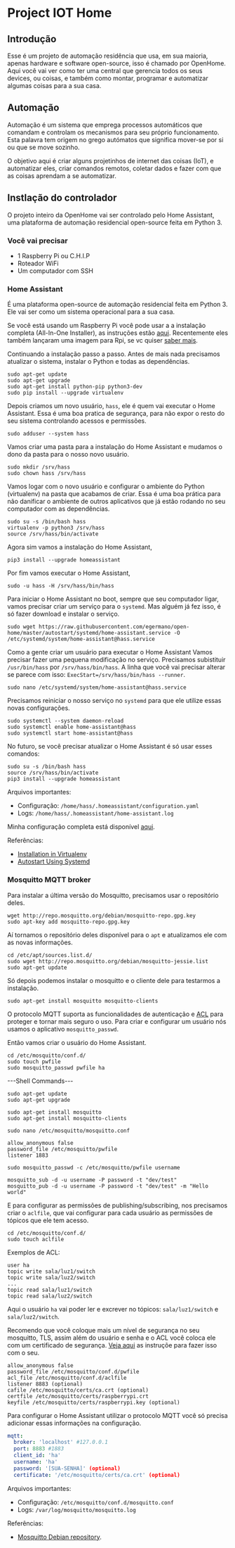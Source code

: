 # Project IOT Home

## Introdução

Esse é um projeto de automação residência que usa, em sua maioria, apenas hardware e software open-source, isso é chamado por OpenHome. Aqui você vai ver como ter uma central que gerencia todos os seus devices, ou coisas, e também como montar, programar e automatizar algumas coisas para a sua casa.

## Automação

Automação é um sistema que emprega processos automáticos que comandam e controlam os mecanismos para seu próprio funcionamento. Esta palavra tem origem no grego autómatos que significa mover-se por si ou que se move sozinho.

O objetivo aqui é criar alguns projetinhos de internet das coisas (IoT), e automatizar eles, criar comandos remotos, coletar dados e fazer com que as coisas aprendam a se automatizar.

## Instlação do controlador

O projeto inteiro da OpenHome vai ser controlado pelo Home Assistant, uma plataforma de automação residencial open-source feita em Python 3.

### Você vai precisar

* 1 Raspberry Pi ou C.H.I.P
* Roteador WiFi
* Um computador com SSH

### Home Assistant

É uma plataforma open-source de automação residencial feita em Python 3. Ele vai ser como um sistema operacional para a sua casa.

Se você está usando um Raspberry Pi você pode usar a a instalação completa (All-In-One Installer), as instruções estão [aqui](https://home-assistant.io/getting-started/installation-raspberry-pi-all-in-one/). Recentemente eles também lançaram uma imagem para Rpi, se vc quiser [saber mais](https://home-assistant.io/blog/2016/10/01/we-have-raspberry-image-now/).

Continuando a instalação passo a passo. Antes de mais nada precisamos atualizar o sistema, instalar o Python e todas as dependências.

```
sudo apt-get update
sudo apt-get upgrade
sudo apt-get install python-pip python3-dev
sudo pip install --upgrade virtualenv
```

Depois criamos um novo usuário, `hass`, ele é quem vai executar o Home Assistant. Essa é uma boa pratica de segurança, para não expor o resto do seu sistema controlando acessos e permissões.


```
sudo adduser --system hass
```

Vamos criar uma pasta para a instalação do Home Assistant e mudamos o dono da pasta para o nosso novo usuário.

```
sudo mkdir /srv/hass
sudo chown hass /srv/hass
```

Vamos logar com o novo usuário e configurar o ambiente do Python (virtualenv) na pasta que acabamos de criar. Essa é uma boa prática para não danificar o ambiente de outros aplicativos que já estão rodando no seu computador com as dependências.

```
sudo su -s /bin/bash hass
virtualenv -p python3 /srv/hass
source /srv/hass/bin/activate
```

Agora sim vamos a instalação do Home Assistant,

```
pip3 install --upgrade homeassistant
```

Por fim vamos executar o Home Assistant,

```
sudo -u hass -H /srv/hass/bin/hass
```

Para iniciar o Home Assistant no boot, sempre que seu computador ligar, vamos precisar criar um serviço para o `systemd`. Mas alguém já fez isso, é só fazer download e instalar o serviço.

```
sudo wget https://raw.githubusercontent.com/egermano/open-home/master/autostart/systemd/home-assistant.service -O /etc/systemd/system/home-assistant@hass.service
```

Como a gente criar um usuário para executar o Home Assistant Vamos precisar fazer uma pequena modificação no serviço. Precisamos subistituir `/usr/bin/hass` por `/srv/hass/bin/hass`. A linha que você vai precisar alterar se parece com isso: `ExecStart=/srv/hass/bin/hass --runner`.

```
sudo nano /etc/systemd/system/home-assistant@hass.service
```

Precisamos reiniciar o nosso serviço no `systemd` para que ele utilize essas novas configurações.

```
sudo systemctl --system daemon-reload
sudo systemctl enable home-assistant@hass
sudo systemctl start home-assistant@hass
```

No futuro, se você precisar atualizar o Home Assistant é só usar esses comandos:

```
sudo su -s /bin/bash hass
source /srv/hass/bin/activate
pip3 install --upgrade homeassistant
```

Arquivos importantes:


- Configuração: `/home/hass/.homeassistant/configuration.yaml`
- Logs: `/home/hass/.homeassistant/home-assistant.log`

Minha configuração completa está disponível [aqui](https://github.com/rodrigopdcouto/iothome/blob/master/homeAssistant/configuration.yaml).

Referências:

- [Installation in Virtualenv](https://home-assistant.io/getting-started/installation-virtualenv/)
- [Autostart Using Systemd](https://home-assistant.io/getting-started/autostart-systemd/)

### Mosquitto MQTT broker

Para instalar a última versão do Mosquitto, precisamos usar o repositório deles.

```
wget http://repo.mosquitto.org/debian/mosquitto-repo.gpg.key
sudo apt-key add mosquitto-repo.gpg.key
```

Aí tornamos o repositório deles disponível para o `apt` e atualizamos ele com as novas informações.

```
cd /etc/apt/sources.list.d/
sudo wget http://repo.mosquitto.org/debian/mosquitto-jessie.list
sudo apt-get update
```

Só depois podemos instalar o mosquitto e o cliente dele para testarmos a instalação.

```
sudo apt-get install mosquitto mosquitto-clients
```

O protocolo MQTT suporta as funcionalidades de autenticação e [ACL](https://en.wikipedia.org/wiki/Access_control_list) para proteger e tornar mais seguro o uso.
Para criar e configurar um usuário nós usamos o aplicativo `mosquitto_passwd`.

Então vamos criar o usuário do Home Assistant.

```
cd /etc/mosquitto/conf.d/
sudo touch pwfile
sudo mosquitto_passwd pwfile ha

```
---Shell Commands---

```
sudo apt-get update
sudo apt-get upgrade
```

```
sudo apt-get install mosquitto
sudo apt-get install mosquitto-clients
```

```
sudo nano /etc/mosquitto/mosquitto.conf
```

```
allow_anonymous false
password_file /etc/mosquitto/pwfile
listener 1883
```

```
sudo mosquitto_passwd -c /etc/mosquitto/pwfile username

```

```
mosquitto_sub -d -u username -P password -t "dev/test"
mosquitto_pub -d -u username -P password -t "dev/test" -m "Hello world"

```

E para configurar as permissões de publishing/subscribing, nos precisamos criar o `aclfile`, que vai configurar para cada usuário as permissões de tópicos que ele tem acesso.

```
cd /etc/mosquitto/conf.d/
sudo touch aclfile
```

Exemplos de ACL:

```
user ha
topic write sala/luz1/switch
topic write sala/luz2/switch
...
topic read sala/luz1/switch
topic read sala/luz2/switch
```

Aqui o usuário `ha` vai poder ler e excrever no tópicos: `sala/luz1/switch` e `sala/luz2/switch`.

Recomendo que você coloque mais um nível de segurança no seu mosquitto, TLS, assim além do usuário e senha e o ACL você coloca ele com um certificado de segurança. [Veja aqui](mosquitto/tls) as instruçõe para fazer isso com o seu.

```
allow_anonymous false
password_file /etc/mosquitto/conf.d/pwfile
acl_file /etc/mosquitto/conf.d/aclfile
listener 8883 (optional)
cafile /etc/mosquitto/certs/ca.crt (optional)
certfile /etc/mosquitto/certs/raspberrypi.crt
keyfile /etc/mosquitto/certs/raspberrypi.key (optional)
```

Para configurar o Home Assistant utilizar o protocolo MQTT você só precisa adicionar essas informações na configuração.

```yaml
mqtt:
  broker: 'localhost' #127.0.0.1
  port: 8883 #1883
  client_id: 'ha'
  username: 'ha'
  password: '[SUA-SENHA]' (optional)
  certificate: '/etc/mosquitto/certs/ca.crt' (optional)
```

Arquivos importantes:

- Configuração: `/etc/mosquitto/conf.d/mosquitto.conf`
- Logs: `/var/log/mosquitto/mosquitto.log`

Referências:

- [Mosquitto Debian repository](https://mosquitto.org/2013/01/mosquitto-debian-repository/).
